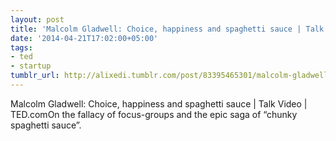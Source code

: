 ```yaml
---
layout: post
title: 'Malcolm Gladwell: Choice, happiness and spaghetti sauce | Talk Video | TED.com'
date: '2014-04-21T17:02:00+05:00'
tags:
- ted
- startup
tumblr_url: http://alixedi.tumblr.com/post/83395465301/malcolm-gladwell-choice-happiness-and-spaghetti-sauce
---
```

Malcolm Gladwell: Choice, happiness and spaghetti sauce | Talk Video | TED.comOn the fallacy of focus-groups and the epic saga of “chunky spaghetti sauce”.
